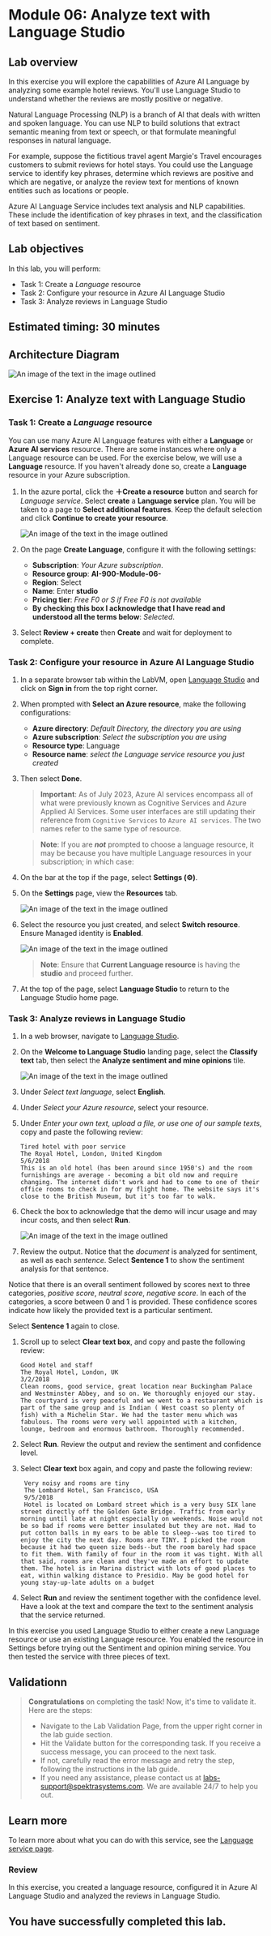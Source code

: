 # Module 06: Analyze text with Language Studio

## Lab overview

In this exercise you will explore the capabilities of Azure AI Language by analyzing some example hotel reviews. You'll use Language Studio to understand whether the reviews are mostly positive or negative.

Natural Language Processing (NLP) is a branch of AI that deals with written and spoken language. You can use NLP to build solutions that extract semantic meaning from text or speech, or that formulate meaningful responses in natural language.

For example, suppose the fictitious travel agent Margie's Travel encourages customers to submit reviews for hotel stays. You could use the Language service to identify key phrases, determine which reviews are positive and which are negative, or analyze the review text for mentions of known entities such as locations or people.

Azure AI Language Service includes text analysis and NLP capabilities. These include the identification of key phrases in text, and the classification of text based on sentiment.

## Lab objectives

In this lab, you will perform:

- Task 1: Create a *Language* resource
- Task 2: Configure your resource in Azure AI Language Studio
- Task 3: Analyze reviews in Language Studio

## Estimated timing: 30 minutes

## Architecture Diagram
![An image of the text in the image outlined](media/arch6.PNG)

## Exercise 1: Analyze text with Language Studio

### Task 1: Create a *Language* resource
You can use many Azure AI Language features with either a **Language** or **Azure AI services** resource. There are some instances where only a Language resource can be used. For the exercise below, we will use a **Language** resource. If you haven't already done so, create a **Language** resource in your Azure subscription.

1. In the azure portal, click the **&#65291;Create a resource** button and search for *Language service*. Select **create** a **Language service** plan. You will be taken to a page to **Select additional features**. Keep the default selection and click **Continue to create your resource**.

   ![An image of the text in the image outlined](media/lab-6(1).png)

1. On the page **Create Language**, configure it with the following settings:
    - **Subscription**: *Your Azure subscription*.
    - **Resource group**: **AI-900-Module-06-<inject key="DeploymentID" enableCopy="false" />**
    - **Region**: Select **<inject key="location" enableCopy="false"/>**
    - **Name**: Enter **studio<inject key="DeploymentID" enableCopy="false" />**
    - **Pricing tier**: *Free F0 or S if Free F0 is not available*
    - **By checking this box I acknowledge that I have read and understood all the terms below**: *Selected*.

1. Select **Review + create** then **Create** and wait for deployment to complete.

### Task 2: Configure your resource in Azure AI Language Studio

1. In a separate browser tab within the LabVM, open [Language Studio](https://language.cognitive.azure.com?azure-portal=true) and click on **Sign in** from the top right corner.

1. When prompted with **Select an Azure resource**, make the following configurations:
    - **Azure directory**: *Default Directory, the directory you are using*
    - **Azure subscription**: *Select the subscription you are using*
    - **Resource type**: Language
    - **Resource name**: *select the Language service resource you just created*

1. Then select **Done**.

    >**Important**: As of July 2023, Azure AI services encompass all of what were previously known as Cognitive Services and Azure Applied AI Services. Some user interfaces are still updating their reference from `Cognitive Services` to `Azure AI services`. The two names refer to the same type of resource.

    >**Note**: If you are ***not*** prompted to choose a language resource, it may be because you have multiple Language resources in your subscription; in which case:

1. On the bar at the top if the page, select **Settings (&#9881;)**.
      
1. On the **Settings** page, view the **Resources** tab.
      
   ![An image of the text in the image outlined](media/lab-6(4).png)
      
1. Select the resource you just created, and select **Switch resource**. Ensure Managed identity is **Enabled**.
      
   ![An image of the text in the image outlined](media/clr1.png)
      
   >**Note**: Ensure that **Current Language resource** is having the **studio<inject key="DeploymentID" enableCopy="false" />** and proceed further.
 
1. At the top of the page, select **Language Studio** to return to the Language Studio home page.

### Task 3: Analyze reviews in Language Studio

1. In a web browser, navigate to [Language Studio](https://language.cognitive.azure.com?azure-portal=true).

1. On the **Welcome to Language Studio** landing page, select the **Classify text** tab, then select the **Analyze sentiment and mine opinions** tile.

   ![An image of the text in the image outlined](media/lab-6new.png)

1. Under *Select text language*, select **English**.

1. Under *Select your Azure resource*, select your resource.

1. Under *Enter your own text, upload a file, or use one of our sample texts*, copy and paste the following review:

    ```
    Tired hotel with poor service
    The Royal Hotel, London, United Kingdom
    5/6/2018
    This is an old hotel (has been around since 1950's) and the room furnishings are average - becoming a bit old now and require changing. The internet didn't work and had to come to one of their office rooms to check in for my flight home. The website says it's close to the British Museum, but it's too far to walk.
    ```

1. Check the box to acknowledge that the demo will incur usage and may incur costs, and then select **Run**.

   ![An image of the text in the image outlined](media/lab-6(7).png)
   
1. Review the output. Notice that the *document* is analyzed for sentiment, as well as each *sentence*. Select **Sentence 1** to show the sentiment analysis for that sentence. 

Notice that there is an overall sentiment followed by scores next to three categories, *positive score*, *neutral score*, *negative score*. In each of the categories, a score between 0 and 1 is provided. These confidence scores indicate how likely the provided text is a particular sentiment. 

Select **Sentence 1** again to close.

1. Scroll up to select **Clear text box**, and copy and paste the following review:

    ```
    Good Hotel and staff
    The Royal Hotel, London, UK
    3/2/2018
    Clean rooms, good service, great location near Buckingham Palace and Westminster Abbey, and so on. We thoroughly enjoyed our stay. The courtyard is very peaceful and we went to a restaurant which is part of the same group and is Indian ( West coast so plenty of fish) with a Michelin Star. We had the taster menu which was fabulous. The rooms were very well appointed with a kitchen, lounge, bedroom and enormous bathroom. Thoroughly recommended.
    ```
    
    
1. Select **Run**. Review the output and review the sentiment and confidence level.

1. Select **Clear text** box again, and copy and paste the following review:

   ```
    Very noisy and rooms are tiny
    The Lombard Hotel, San Francisco, USA
    9/5/2018
    Hotel is located on Lombard street which is a very busy SIX lane street directly off the Golden Gate Bridge. Traffic from early morning until late at night especially on weekends. Noise would not be so bad if rooms were better insulated but they are not. Had to put cotton balls in my ears to be able to sleep--was too tired to enjoy the city the next day. Rooms are TINY. I picked the room because it had two queen size beds--but the room barely had space to fit them. With family of four in the room it was tight. With all that said, rooms are clean and they've made an effort to update them. The hotel is in Marina district with lots of good places to eat, within walking distance to Presidio. May be good hotel for young stay-up-late adults on a budget
   ```

1. Select **Run** and review the sentiment together with the confidence level. Have a look at the text and compare the text to the sentiment analysis that the service returned.

In this exercise you used Language Studio to either create a new Language resource or use an existing Language resource. You enabled the resource in Settings before trying out the Sentiment and opinion mining service. You then tested the service with three pieces of text.

## Validationn

<validation step="9e1e91dc-4c1e-4c77-ad10-20f30d84e0a5" />

> **Congratulations** on completing the task! Now, it's time to validate it. Here are the steps:
> - Navigate to the Lab Validation Page, from the upper right corner in the lab guide section.
> - Hit the Validate button for the corresponding task. If you receive a success message, you can proceed to the next task. 
> - If not, carefully read the error message and retry the step, following the instructions in the lab guide.
> - If you need any assistance, please contact us at labs-support@spektrasystems.com. We are available 24/7 to help you out.
  
## Learn more

To learn more about what you can do with this service, see the [Language service page](https://learn.microsoft.com/azure/ai-services/language-service/overview).

### Review
In this exercise, you created a language resource, configured it in Azure AI Language Studio and analyzed the reviews in Language Studio.

## You have successfully completed this lab.

